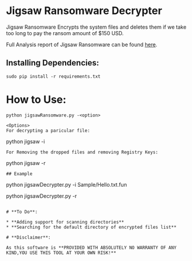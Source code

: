# **Jigsaw Ransomware Decrypter**

Jigsaw Ransomware Encrypts the system files and deletes them if we take too long to pay the ransom amount of $150 USD.

Full Analysis report of Jigsaw Ransomware can be found [here](https://github.com/saasthavasan/Malware-Analysis-Reports/tree/master/JigsawRansomware/Report).

## **Installing Dependencies**:

```
sudo pip install -r requirements.txt

```

# **How to Use**:

```
python jigsawRansomware.py -<option>

<Options>
For decrypting a paricular file:
```
python jigsaw -i <inputfile Path>

```
For Removing the dropped files and removing Registry Keys:
```
python jigsaw -r
```
## Example
```
python jigsawDecrypter.py -i Sample/Hello.txt.fun

python jigsawDecrypter.py -r

```

# **To Do**:

* **Adding support for scanning directories**
* **Searching for the default directory of encrypted files list**

# **Disclaimer**:

As this software is **PROVIDED WITH ABSOLUTELY NO WARRANTY OF ANY KIND,YOU USE THIS TOOL AT YOUR OWN RISK!**
